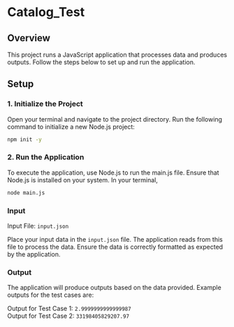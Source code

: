 # Catalog_Test

## Overview

This project runs a JavaScript application that processes data and produces outputs. Follow the steps below to set up and run the application.

## Setup

### 1. Initialize the Project

Open your terminal and navigate to the project directory. Run the following command to initialize a new Node.js project:

```sh
npm init -y
```

### 2. Run the Application
To execute the application, use Node.js to run the main.js file. Ensure that Node.js is installed on your system. In your terminal,

```sh
node main.js
```

### Input
Input File: ```input.json```

Place your input data in the ```input.json``` file. The application reads from this file to process the data. Ensure the data is correctly formatted as expected by the application.

### Output
The application will produce outputs based on the data provided. Example outputs for the test cases are:

Output for Test Case 1: ```2.9999999999999987``` \
Output for Test Case 2: ```33198405829207.97```
